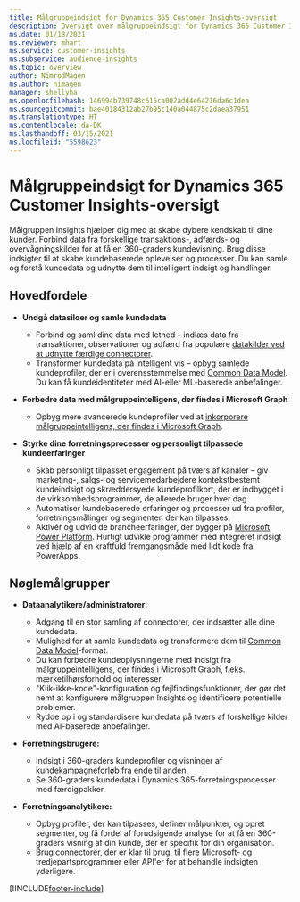 ```yaml
---
title: Målgruppeindsigt for Dynamics 365 Customer Insights-oversigt
description: Oversigt over målgruppeindsigt for Dynamics 365 Customer Insights.
ms.date: 01/18/2021
ms.reviewer: mhart
ms.service: customer-insights
ms.subservice: audience-insights
ms.topic: overview
author: NimrodMagen
ms.author: nimagen
manager: shellyha
ms.openlocfilehash: 146994b739748c615ca002add4e64216da6c1dea
ms.sourcegitcommit: bae40184312ab27b95c140a044875c2daea37951
ms.translationtype: HT
ms.contentlocale: da-DK
ms.lasthandoff: 03/15/2021
ms.locfileid: "5598623"
---
```

# <a name="audience-insights-for-dynamics-365-customer-insights-overview"></a>Målgruppeindsigt for Dynamics 365 Customer Insights-oversigt

Målgruppen Insights hjælper dig med at skabe dybere kendskab til dine kunder. Forbind data fra forskellige transaktions-, adfærds- og overvågningskilder for at få en 360-graders kundevisning. Brug disse indsigter til at skabe kundebaserede oplevelser og processer. Du kan samle og forstå kundedata og udnytte dem til intelligent indsigt og handlinger.

## <a name="main-benefits"></a>Hovedfordele 

- **Undgå datasiloer og samle kundedata**

  - Forbind og saml dine data med lethed – indlæs data fra transaktioner, observationer og adfærd fra populære [datakilder ved at udnytte færdige connectorer](data-sources.md).
  - Transformer kundedata på intelligent vis – opbyg samlede kundeprofiler, der er i overensstemmelse med [Common Data Model](/common-data-model/). Du kan få kundeidentiteter med AI-eller ML-baserede anbefalinger.

- **Forbedre data med målgruppeintelligens, der findes i Microsoft Graph**

  - Opbyg mere avancerede kundeprofiler ved at [inkorporere målgruppeintelligens, der findes i Microsoft Graph](enrichment-microsoft-graph.md).  

- **Styrke dine forretningsprocesser og personligt tilpassede kundeerfaringer**

  - Skab personligt tilpasset engagement på tværs af kanaler – giv marketing-, salgs- og servicemedarbejdere kontekstbestemt kundeindsigt og skræddersyede kundeprofilkort, der er indbygget i de virksomhedsprogrammer, de allerede bruger hver dag
  - Automatiser kundebaserede erfaringer og processer ud fra profiler, forretningsmålinger og segmenter, der kan tilpasses.
  - Aktivér og udvid de brancheerfaringer, der bygger på [Microsoft Power Platform](https://powerplatform.microsoft.com/). Hurtigt udvikle programmer med integreret indsigt ved hjælp af en kraftfuld fremgangsmåde med lidt kode fra PowerApps.  

## <a name="key-audiences"></a>Nøglemålgrupper

- **Dataanalytikere/administratorer:**

  - Adgang til en stor samling af connectorer, der indsætter alle dine kundedata.
  - Mulighed for at samle kundedata og transformere dem til [Common Data Model](/common-data-model/)-format.
  - Du kan forbedre kundeoplysningerne med indsigt fra målgruppeintelligens, der findes i Microsoft Graph, f.eks. mærketilhørsforhold og interesser.
  - "Klik-ikke-kode"-konfiguration og fejlfindingsfunktioner, der gør det nemt at konfigurere målgruppen Insights og identificere potentielle problemer.
  - Rydde op i og standardisere kundedata på tværs af forskellige kilder med AI-baserede anbefalinger.  

- **Forretningsbrugere:**

  - Indsigt i 360-graders kundeprofiler og visninger af kundekampagneforløb fra ende til anden.
  - Se 360-graders kundedata i Dynamics 365-forretningsprocesser med færdigpakker.

- **Forretningsanalytikere:**

  - Opbyg profiler, der kan tilpasses, definer målpunkter, og opret segmenter, og få fordel af forudsigende analyse for at få en 360-graders visning af din kunde, der er specifik for din organisation.  
  - Brug connectorer, der er klar til brug, til flere Microsoft- og tredjepartsprogrammer eller API'er for at behandle indsigten yderligere.


[!INCLUDE[footer-include](../includes/footer-banner.md)]